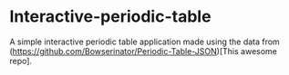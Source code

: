 # Interactive-periodic-table

A simple interactive periodic table application made using the data from (https://github.com/Bowserinator/Periodic-Table-JSON)[This awesome repo].
